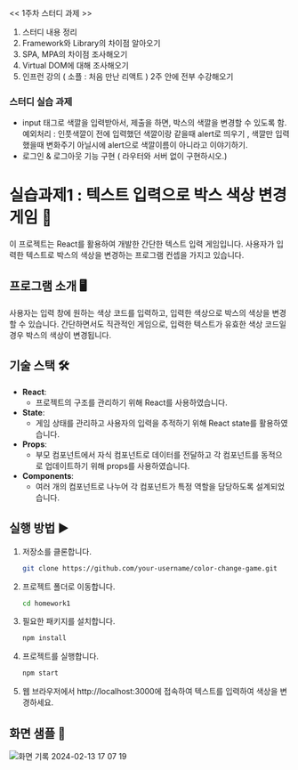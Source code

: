 << 1주차 스터디 과제 >>

1. 스터디 내용 정리
2. Framework와 Library의 차이점 알아오기
3. SPA, MPA의 차이점 조사해오기
4. Virtual DOM에 대해 조사해오기
5. 인프런 강의 ( 소플 : 처음 만난 리액트 ) 2주 안에 전부 수강해오기

### 스터디 실습 과제

- input 태그로 색깔을 입력받아서, 제출을 하면, 박스의 색깔을 변경할 수 있도록 함.
  예외처리 : 인풋색깔이 전에 입력했던 색깔이랑 같을때 alert로 띄우기 , 색깔만 입력했을때 변화주기 아닐시에 alert으로 색깔이름이 아니라고 이야기하기.
- 로그인 & 로그아웃 기능 구현 ( 라우터와 서버 없이 구현하시오.)
# 실습과제1 : 텍스트 입력으로 박스 색상 변경 게임 🌈

이 프로젝트는 React를 활용하여 개발한 간단한 텍스트 입력 게임입니다. 사용자가 입력한 텍스트로 박스의 색상을 변경하는 프로그램 컨셉을 가지고 있습니다.

## 프로그램 소개 🖥️

사용자는 입력 창에 원하는 색상 코드를 입력하고, 입력한 색상으로 박스의 색상을 변경할 수 있습니다. 간단하면서도 직관적인 게임으로, 입력한 텍스트가 유효한 색상 코드일 경우 박스의 색상이 변경됩니다.

## 기술 스택 🛠️

- **React**: 
  - 프로젝트의 구조를 관리하기 위해 React를 사용하였습니다.
- **State**: 
  - 게임 상태를 관리하고 사용자의 입력을 추적하기 위해 React state를 활용하였습니다.
- **Props**: 
  - 부모 컴포넌트에서 자식 컴포넌트로 데이터를 전달하고 각 컴포넌트를 동적으로 업데이트하기 위해 props를 사용하였습니다.
- **Components**: 
  - 여러 개의 컴포넌트로 나누어 각 컴포넌트가 특정 역할을 담당하도록 설계되었습니다.

## 실행 방법 ▶️

1. 저장소를 클론합니다.
   ```bash
   git clone https://github.com/your-username/color-change-game.git

2. 프로젝트 폴더로 이동합니다.
   ```bash
   cd homework1
3. 필요한 패키지를 설치합니다.
   ```bash
   npm install
4. 프로젝트를 실행합니다.
   ```bash
   npm start
5. 웹 브라우저에서 http://localhost:3000에 접속하여 텍스트를 입력하여 색상을 변경하세요.


## 화면 샘플 📸
![화면 기록 2024-02-13 17 07 19](https://github.com/junhyeok0703/GDSC_react/assets/101074298/fdf4a90b-3265-41e1-a609-8ca76009e0ef)
